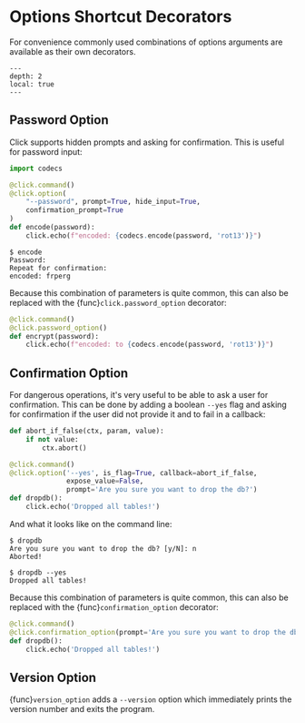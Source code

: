 # Options Shortcut Decorators

For convenience commonly used combinations of options arguments are available as their own decorators.

```{contents}
---
depth: 2
local: true
---
```

## Password Option

Click supports hidden prompts and asking for confirmation. This is useful for password input:

```python
import codecs

@click.command()
@click.option(
    "--password", prompt=True, hide_input=True,
    confirmation_prompt=True
)
def encode(password):
    click.echo(f"encoded: {codecs.encode(password, 'rot13')}")
```

```console
$ encode
Password:
Repeat for confirmation:
encoded: frperg
```

Because this combination of parameters is quite common, this can also be replaced with the {func}`click.password_option`
decorator:

```python
@click.command()
@click.password_option()
def encrypt(password):
    click.echo(f"encoded: to {codecs.encode(password, 'rot13')}")
```

## Confirmation Option

For dangerous operations, it's very useful to be able to ask a user for confirmation. This can be done by adding a
boolean `--yes` flag and asking for confirmation if the user did not provide it and to fail in a callback:

```python
def abort_if_false(ctx, param, value):
    if not value:
        ctx.abort()

@click.command()
@click.option('--yes', is_flag=True, callback=abort_if_false,
              expose_value=False,
              prompt='Are you sure you want to drop the db?')
def dropdb():
    click.echo('Dropped all tables!')
```

And what it looks like on the command line:

```console
$ dropdb
Are you sure you want to drop the db? [y/N]: n
Aborted!

$ dropdb --yes
Dropped all tables!
```

Because this combination of parameters is quite common, this can also be replaced with the {func}`confirmation_option`
decorator:

```python
@click.command()
@click.confirmation_option(prompt='Are you sure you want to drop the db?')
def dropdb():
    click.echo('Dropped all tables!')
```

## Version Option

{func}`version_option` adds a `--version` option which immediately prints the version number and exits the program.
